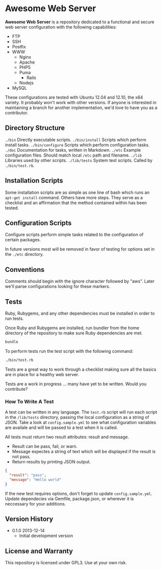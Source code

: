 Awesome Web Server
==================

**Awesome Web Server** is a repository dedicated to a functional and secure web server
configuration with the following capabilities:

+ FTP
+ SSH
+ Postfix
+ WWW
  + Nginx
  + Apache
  + PHP5
  + Puma
    + Rails
  + Nodejs
+ MySQL

These configurations are tested with Ubuntu 12.04 and 12.10, the x64 variety. It probably
won't work with other versions. If anyone is interested in maintaining a branch for another
implementation, we'd love to have you as a contributor.

Directory Structure
-------------------

`./bin` Directly executable scripts.
`./bin/install` Scripts which perform install tasks.
`./bin/configure` Scripts which perform configuration tasks.
`./doc` Documentation for tasks, written in Markdown.
`./etc` Example configuration files. Should match local `/etc` path and filename.
`./lib` Libraries used by other scripts.
`./lib/tests` System test scripts. Called by `./bin/test.rb`.

Installation Scripts
--------------------

Some installation scripts are as simple as one line of bash which runs an `apt-get install`
command. Others have more steps. They serve as a checklist and an affirmation that the method
contained within has been tested.

Configuration Scripts
---------------------

Configure scripts perform simple tasks related to the configuration of certain packages.

In future versions most will be removed in favor of testing for options set in the `./etc`
directory.

Conventions
-----------

Comments should begin with the ignore character followed by "aws". Later we'll parse configurations
looking for these markers.

Tests
-----

Ruby, Rubygems, and any other dependencies must be installed in order to run tests.

Once Ruby and Rubygems are installed, run bundler from the
home directory of the repository to make sure Ruby dependencies are
met.

```bash
bundle
```

To perform tests run the test script with the following command:

```bash
./bin/test.rb
```

Tests are a great way to work through a checklist making sure all the basics are
in place for a healthy web server.

Tests are a work in progress ... many have yet to be written. Would you contribute?

### How To Write A Test

A test can be written in any language. The `test.rb` script will run each script in the
`/lib/tests` directory, passing the local configuration as a string of JSON. Take a look
at `config.sample.yml` to see what configuration variables are availale and will be passed
to a test when it is called.

All tests must return two result attributes: result and message.

+ Result can be pass, fail, or warn.
+ Message expectes a string of text which will be displayed if the result is not pass.
+ Return results by printing JSON output.

```json
{
  "result": "pass",
  "message": "Hello world"
}
```

If the new test requires options, don't forget to update `config.sample.yml`.
Update dependecies via Gemfile,
package.json, or wherever it is neccessary for your additions.

Version History
---------------

+ 0.1.0 2013-12-14
  + Initial development version

License and Warranty
--------------------

This repository is licensed under GPL3. Use at your own risk.